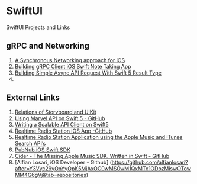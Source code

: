 # SwiftUI
SwiftUI Projects and Links

## gRPC and Networking

1. [A Synchronous Networking approach for iOS](https://medium.com/codika-solutions/keep-it-synchronous-s-id-a173cb53f77b)
2. [Building gRPC Client iOS Swift Note Taking App](https://medium.com/swift2go/building-grpc-client-ios-swift-note-taking-app-6133c7d74644)
3. [Building Simple Async API Request With Swift 5 Result Type](https://medium.com/@alfianlosari/building-simple-async-api-request-with-swift-5-result-type-alfian-losari-e92f4e9ab412)
4. 


## External Links

1. [Relations of Storyboard and UIKit](https://www.munon.io/swiftui-started-storyboard-uikit/?fbclid=IwAR3Aizhrn5pym_txp4KQ4L8KyjPmQ1S_L78pWvLD3Tpd_AXC1mMPH4M3zFg)
2. [Using Marvel API on Swift 5 - GitHub](https://github.com/victorpimentel/MarvelAPI)
3. [Writing a Scalable API Client on Swift5](https://medium.com/makingtuenti/writing-a-scalable-api-client-in-swift-4-b3c6f7f3f3fb)
4. [Realtime Radio Station iOS App -GitHub](https://github.com/pubnub/swift-radio-station)
5. [Realtime Radio Station Application using the Apple Music and iTunes Search API’s](https://www.pubnub.com/blog/2016-07-07-realtime-radio-station-application-using-apple-music-and-itunes-search-apis/)
5. [PubNub iOS Swift SDK](https://www.pubnub.com/docs/swift/pubnub-swift-sdk)
6. [Cider - The Missing Apple Music SDK. Written in Swift - GitHub](https://github.com/scottrhoyt/Cider)
7. [Alfian Losari, iOS Developer - Github] (https://github.com/alfianlosari?after=Y3Vyc29yOnYyOpK5MjAxOC0wMS0wM1QxMTo1ODozMiswOTowMM4G6gVj&tab=repositories)

